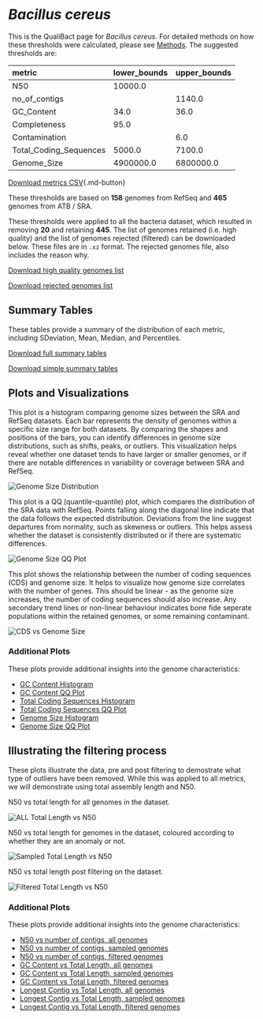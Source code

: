 # *Bacillus cereus*

This is the QualiBact page for *Bacillus cereus*. For detailed methods on how these thresholds were calculated, please see [Methods](../../methods.md).
The suggested thresholds are: 

| metric                 | lower_bounds   | upper_bounds   |
|:-----------------------|:---------------|:---------------|
| N50                    | 10000.0        |                |
| no_of_contigs          |                | 1140.0         |
| GC_Content             | 34.0           | 36.0           |
| Completeness           | 95.0           |                |
| Contamination          |                | 6.0            |
| Total_Coding_Sequences | 5000.0         | 7100.0         |
| Genome_Size            | 4900000.0      | 6800000.0      |

[Download metrics CSV](Bacillus_cereus_metrics.csv){.md-button}


These thresholds are based on **158** genomes from RefSeq and **465** genomes from ATB / SRA.

These thresholds were applied to all the bacteria dataset, which resulted in removing **20** and retaining **445**.
The list of genomes retained (i.e. high quality) and the list of genomes rejected (filtered) can be downloaded below. These files are in `.xz` format. The rejected genomes file, also includes the reason why.

[Download high quality genomes list](Bacillus_cereus_high_quality_genomes.csv.xz)


[Download rejected genomes list](Bacillus_cereus_filtered_out_genomes.csv.xz)



## Summary Tables
These tables provide a summary of the distribution of each metric, including SDeviation, Mean, Median, and Percentiles.

[Download full summary tables](summary.csv)

[Download simple summary tables](selected_summary.csv)

## Plots and Visualizations

This plot is a histogram comparing genome sizes between the SRA and RefSeq datasets. Each bar represents the density of genomes within a specific size range for both datasets. By comparing the shapes and positions of the bars, you can identify differences in genome size distributions, such as shifts, peaks, or outliers. This visualization helps reveal whether one dataset tends to have larger or smaller genomes, or if there are notable differences in variability or coverage between SRA and RefSeq.

![Genome Size Distribution](Genome_Size_refseq_histogram_kde.png)

This plot is a QQ (quantile-quantile) plot, which compares the distribution of the SRA data with RefSeq. Points falling along the diagonal line indicate that the data follows the expected distribution. Deviations from the line suggest departures from normality, such as skewness or outliers. This helps assess whether the dataset is consistently distributed or if there are systematic differences.

![Genome Size QQ Plot](Genome_Size_refseq_qqplot.png)

This plot shows the relationship between the number of coding sequences (CDS) and genome size. It helps to visualize how genome size correlates with the number of genes. This should be linear - as the genome size increases, the number of coding sequences should also increase. Any secondary trend lines or non-linear behaviour indicates bone fide seperate populations within the retained genomes, or some remaining contaminant. 

![CDS vs Genome Size](Bacillus_cereus_CDS_vs_Genome_Size.png)

### Additional Plots

These plots provide additional insights into the genome characteristics:

- [GC Content Histogram](GC_Content_refseq_histogram_kde.png)
- [GC Content QQ Plot](GC_Content_refseq_qqplot.png)
- [Total Coding Sequences Histogram](Total_Coding_Sequences_refseq_histogram_kde.png)
- [Total Coding Sequences QQ Plot](Total_Coding_Sequences_refseq_qqplot.png)
- [Genome Size Histogram](Genome_Size_refseq_histogram_kde.png)
- [Genome Size QQ Plot](Genome_Size_refseq_qqplot.png)
## Illustrating the filtering process
These plots illustrate the data, pre and post filtering to demostrate what type of outliers have been removed. While this was applied to all metrics, we will demonstrate using total assembly length and N50.

N50 vs total length for all genomes in the dataset.

![ALL Total Length vs N50](Bacillus_cereus_all_total_length_N50.png)

N50 vs total length for genomes in the dataset, coloured according to whether they are an anomaly or not.

![Sampled Total Length vs N50](Bacillus_cereus_sample_total_length_N50.png)

N50 vs total length post filtering on the dataset.

![Filtered Total Length vs N50](Bacillus_cereus_filt_total_length_N50.png)

### Additional Plots

These plots provide additional insights into the genome characteristics:

- [N50 vs number of contigs, all genomes](Bacillus_cereus_all_N50_number.png)
- [N50 vs number of contigs, sampled genomes](Bacillus_cereus_sample_N50_number.png)
- [N50 vs number of contigs, filtered genomes](Bacillus_cereus_filt_N50_number.png)
- [GC Content vs Total Length, all genomes](Bacillus_cereus_all_total_length_GC_Content.png)
- [GC Content vs Total Length, sampled genomes](Bacillus_cereus_sample_total_length_GC_Content.png)
- [GC Content vs Total Length, filtered genomes](Bacillus_cereus_filt_total_length_GC_Content.png)
- [Longest Contig vs Total Length, all genomes](Bacillus_cereus_all_total_length_longest.png)
- [Longest Contig vs Total Length, sampled genomes](Bacillus_cereus_sample_total_length_longest.png)
- [Longest Contig vs Total Length, filtered genomes](Bacillus_cereus_filt_total_length_longest.png)
